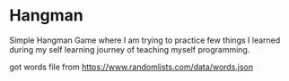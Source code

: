 # Hangman
Simple Hangman Game where I am trying to practice few things I learned during my self learning journey of teaching myself programming.

got words file from https://www.randomlists.com/data/words.json
